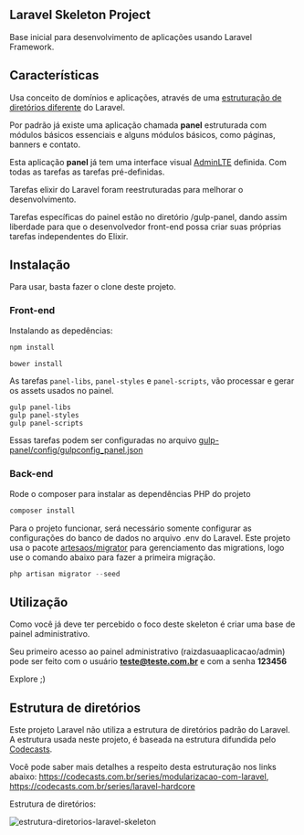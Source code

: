 ## Laravel Skeleton Project

Base inicial para desenvolvimento de aplicações usando Laravel Framework.

## Características

Usa conceito de domínios e aplicações, através de uma [estruturação de diretórios diferente](#structure) do Laravel.

Por padrão já existe uma aplicação chamada **panel** estruturada com módulos básicos essenciais e alguns módulos básicos, como páginas, banners e contato.

Esta aplicação **panel** já tem uma interface visual [AdminLTE](https://almsaeedstudio.com/themes/AdminLTE/index2.html) definida. Com todas as tarefas as tarefas pré-definidas.

Tarefas elixir do Laravel foram reestruturadas para melhorar o desenvolvimento.

Tarefas específicas do painel estão no diretório /gulp-panel, dando assim liberdade para que o desenvolvedor front-end possa criar suas próprias tarefas independentes do Elixir.

## Instalação
Para usar, basta fazer o clone deste projeto.
### Front-end
Instalando as depedências:
```php
npm install

bower install
```
As tarefas `panel-libs`, `panel-styles` e `panel-scripts`, vão processar e gerar os assets usados no painel.
```
gulp panel-libs
gulp panel-styles
gulp panel-scripts

```
Essas tarefas podem ser configuradas no arquivo [gulp-panel/config/gulpconfig_panel.json](./gulp-panel/config/gulpconfig_panel.json)

### Back-end
Rode o composer para instalar as dependências PHP do projeto
```php
composer install
```
Para o projeto funcionar, será necessário somente configurar as configurações do banco de dados no arquivo .env do Laravel.
Este projeto usa o pacote [artesaos/migrator](https://github.com/artesaos/migrator) para gerenciamento das migrations, logo use o comando abaixo para fazer a primeira migração.
```php
php artisan migrator --seed
```
## Utilização
Como você já deve ter percebido o foco deste skeleton é criar uma base de painel administrativo.

Seu primeiro acesso ao painel administrativo (raizdasuaaplicacao/admin) pode ser feito com o usuário **teste@teste.com.br** e com a senha **123456**

Explore ;)
## Estrutura de diretórios<a name="structure"></a>
Este projeto Laravel não utiliza a estrutura de diretórios padrão do Laravel. A estrutura usada neste projeto, é baseada
na estrutura difundida pelo [Codecasts]([https://codecasts.com.br).

Você pode saber mais detalhes a respeito desta estruturação nos links abaixo:
https://codecasts.com.br/series/modularizacao-com-laravel, https://codecasts.com.br/series/laravel-hardcore

Estrutura de diretórios:

![estrutura-diretorios-laravel-skeleton](https://cloud.githubusercontent.com/assets/4051452/25787014/e91b0868-3373-11e7-94c8-3ada0ff6e9f2.png)

